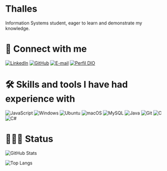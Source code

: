 # Thalles

Information Systems student, eager to learn and demonstrate my knowledge.

# 📱 Connect with me
[![LinkedIn](https://img.shields.io/badge/LinkedIn-000?style=for-the-badge&logo=linkedin&logoColor=white)](https://www.linkedin.com/in/thallessobral/)
[![GitHub](https://img.shields.io/badge/GitHub-000?style=for-the-badge&logo=github&logoColor=white)](https://github.com/thalless34)
[![E-mail](https://img.shields.io/badge/-Email-000?style=for-the-badge&logo=icloud&logoColor=F0F0F0)](mailto:th_allessobral0@icloud.com)
[![Perfil DIO](https://img.shields.io/badge/DIO-000?style=for-the-badge)](https://www.dio.me/users/th_allessobral0)



# 🛠️ Skills and tools I have had experience with
![JavaScript](https://img.shields.io/badge/JavaScript-000?style=for-the-badge&logo=javascript&logoColor=F0F0F0)
![Windows](https://img.shields.io/badge/Windows-000?style=for-the-badge&logo=windows&logoColor=F0F0F0)
![Ubuntu](https://img.shields.io/badge/Ubuntu-000?style=for-the-badge&logo=ubuntu&logoColor=F0F0F0)
![macOS](https://img.shields.io/badge/mac%20os-000000?style=for-the-badge&logo=macos&logoColor=F0F0F0)
![MySQL](https://img.shields.io/badge/MySQL-00000F?style=for-the-badge&logo=mysql&logoColor=F0F0F0)
![Java](https://img.shields.io/badge/java-%23000.svg?style=for-the-badge&logo=openjdk&logoColor=white)
![Git](https://img.shields.io/badge/GIT-000?style=for-the-badge&logo=git&logoColor=F0F0F0)
![C](https://img.shields.io/badge/C-000?style=for-the-badge&logo=c&logoColor=F0F0F0)
![C#](https://img.shields.io/badge/C%23-000?style=for-the-badge&logo=c-sharp&logoColor=withe)


# 👨🏾‍💻 Status
![GitHub Stats](https://github-readme-stats.vercel.app/api?username=thalless34&theme=transparent&bg_color=000&border_color=F0F0F0&show_icons=true&icon_color=F0F0F0C&title_color=F0F0F0&text_color=F0F0F0)

![Top Langs](https://github-readme-stats-git-masterrstaa-rickstaa.vercel.app/api/top-langs/?username=thalless34&bg_color=000&border_color=F0F0F0&title_color=F0F0F0&text_color=F0F0F0)
